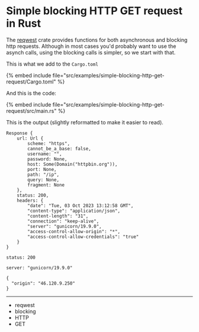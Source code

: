 # Simple blocking HTTP GET request in Rust

The [reqwest](https://crates.io/crates/reqwest) crate provides functions for both asynchronous and blocking http requests.
Although in most cases you'd probably want to use the asynch calls, using the blocking calls is simpler, so we start with that.

This is what we add to the `Cargo.toml`

{% embed include file="src/examples/simple-blocking-http-get-request/Cargo.toml" %}

And this is the code:

{% embed include file="src/examples/simple-blocking-http-get-request/src/main.rs" %}

This is the output (slightly reformatted to make it easier to read).


```
Response {
    url: Url {
        scheme: "https",
        cannot_be_a_base: false,
        username: "",
        password: None,
        host: Some(Domain("httpbin.org")),
        port: None,
        path: "/ip",
        query: None,
        fragment: None
    },
    status: 200,
    headers: {
        "date": "Tue, 03 Oct 2023 13:12:58 GMT",
        "content-type": "application/json",
        "content-length": "31",
        "connection": "keep-alive",
        "server": "gunicorn/19.9.0",
        "access-control-allow-origin": "*",
        "access-control-allow-credentials": "true"
    }
}

status: 200

server: "gunicorn/19.9.0"

{
  "origin": "46.120.9.250"
}
```

---

- reqwest
- blocking
- HTTP
- GET


